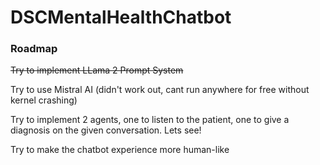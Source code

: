 # DSCMentalHealthChatbot
### Roadmap
~~Try to implement LLama 2 Prompt System~~  

Try to use Mistral AI  (didn't work out, cant run anywhere for free without kernel crashing)  

Try to implement 2 agents, one to listen to the patient, one to give a diagnosis on the given conversation. Lets see!  

Try to make the chatbot experience more human-like
